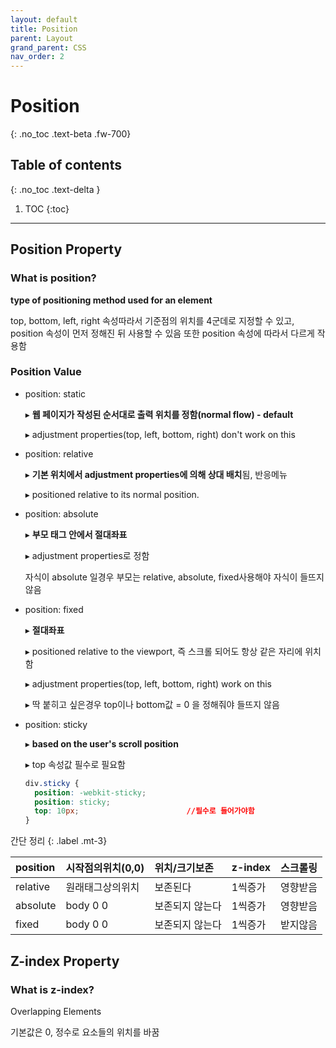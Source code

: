 ```yaml
---
layout: default
title: Position
parent: Layout
grand_parent: CSS
nav_order: 2
---
```


# Position
{: .no_toc .text-beta .fw-700}

## Table of contents
{: .no_toc .text-delta }

1. TOC
{:toc}

---

## Position Property

### What is position?

**type of positioning method used for an element**

top, bottom, left, right 속성따라서 기준점의 위치를 4군데로 지정할 수 있고, position 속성이 먼저 정해진 뒤 사용할 수 있음 또한 position 속성에 따라서 다르게 작용함

### Position Value

* position: static

    &#9656; **웹 페이지가 작성된 순서대로 출력 위치를 정함(normal flow) - default** 
    
    &#9656; adjustment properties(top, left, bottom, right) don't work on this
    
* position: relative

    &#9656; **기본 위치에서 adjustment properties에 의해 상대 배치**됨, 반응메뉴

    &#9656; positioned relative to its normal position. 

* position: absolute

    &#9656; **부모 태그 안에서 절대좌표**
    
    &#9656; adjustment properties로 정함
    
    자식이 absolute 일경우 부모는 relative, absolute, fixed사용해야 자식이 들뜨지 않음

* position: fixed

    &#9656; **절대좌표**
    
    &#9656; positioned relative to the viewport, 즉 스크롤 되어도 항상 같은 자리에 위치함
    
    &#9656; adjustment properties(top, left, bottom, right) work on this
    
    &#9656; 딱 붙히고 싶은경우 top이나 bottom값 = 0 을 정해줘야 들뜨지 않음    

* position: sticky

    &#9656; **based on the user's scroll position**	
    
    &#9656; top 속성값 필수로 필요함
    
    ```css
    div.sticky {
      position: -webkit-sticky;
      position: sticky;
      top: 10px;                        //필수로 들어가야함
    }
    ```

간단 정리
{: .label .mt-3}

| position     | 시작점의위치(0,0)   | 위치/크기보존     | z-index   |스크롤링    | 
|:-------------|:------------------|:----------------|:----------|:---------|
| relative     | 원래태그상의위치     | 보존된다         | 1씩증가    | 영향받음   |
| absolute     | body 0 0          | 보존되지 않는다   | 1씩증가    | 영향받음   |
| fixed        | body 0 0          | 보존되지 않는다   | 1씩증가    | 받지않음   |


## Z-index Property

### What is z-index?

Overlapping Elements

기본값은 0, 정수로 요소들의 위치를 바꿈